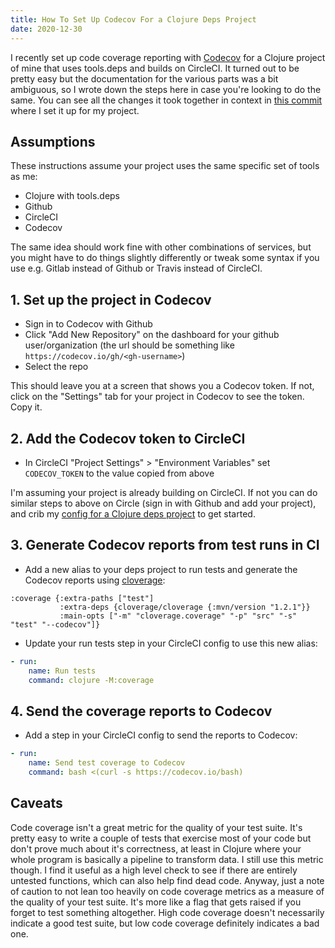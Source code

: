 ```yaml
---
title: How To Set Up Codecov For a Clojure Deps Project
date: 2020-12-30
---
```


I recently set up code coverage reporting with [Codecov](https://about.codecov.io/product/features/) for a Clojure project of mine that uses tools.deps and builds on CircleCI. It turned out to be pretty easy but the documentation for the various parts was a bit ambiguous, so I wrote down the steps here in case you're looking to do the same. You can see all the changes it took together in context in [this commit](https://github.com/kiramclean/morphy/commit/cd66a0414807ab19d025a2ce0abe7cb66d8f1dde) where I set it up for my project.

## Assumptions

These instructions assume your project uses the same specific set of tools as me:

- Clojure with tools.deps
- Github
- CircleCI
- Codecov

The same idea should work fine with other combinations of services, but you might have to do things slightly differently or tweak some syntax if you use e.g. Gitlab instead of Github or Travis instead of CircleCI.

## 1. Set up the project in Codecov

- Sign in to Codecov with Github
- Click "Add New Repository" on the dashboard for your github user/organization (the url should be something like `https://codecov.io/gh/<gh-username>`)
- Select the repo

This should leave you at a screen that shows you a Codecov token. If not, click on the "Settings" tab for your project in Codecov to see the token. Copy it.

## 2. Add the Codecov token to CircleCI

- In CircleCI "Project Settings" > "Environment Variables" set `CODECOV_TOKEN` to the value copied from above

I'm assuming your project is already building on CircleCI. If not you can do similar steps to above on Circle (sign in with Github and add your project), and crib my [config for a Clojure deps project](https://github.com/kiramclean/morphy/blob/cd66a0414807ab19d025a2ce0abe7cb66d8f1dde/.circleci/config.yml) to get started.

## 3. Generate Codecov reports from test runs in CI

- Add a new alias to your deps project to run tests and generate the Codecov reports using [cloverage](https://github.com/cloverage/cloverage):

```edn
:coverage {:extra-paths ["test"]
           :extra-deps {cloverage/cloverage {:mvn/version "1.2.1"}}
           :main-opts ["-m" "cloverage.coverage" "-p" "src" "-s" "test" "--codecov"]}
```

- Update your run tests step in your CircleCI config to use this new alias:

```yaml
- run:
    name: Run tests
    command: clojure -M:coverage
```

## 4. Send the coverage reports to Codecov

- Add a step in your CircleCI config to send the reports to Codecov:

```yaml
- run:
    name: Send test coverage to Codecov
    command: bash <(curl -s https://codecov.io/bash)
```


## Caveats

Code coverage isn't a great metric for the quality of your test suite. It's pretty easy to write a couple of tests that exercise most of your code but don't prove much about it's correctness, at least in Clojure where your whole program is basically a pipeline to transform data. I still use this metric though. I find it useful as a high level check to see if there are entirely untested functions, which can also help find dead code. Anyway, just a note of caution to not lean too heavily on code coverage metrics as a measure of the quality of your test suite. It's more like a flag that gets raised if you forget to test something altogether. High code coverage doesn't necessarily indicate a good test suite, but low code coverage definitely indicates a bad one.
